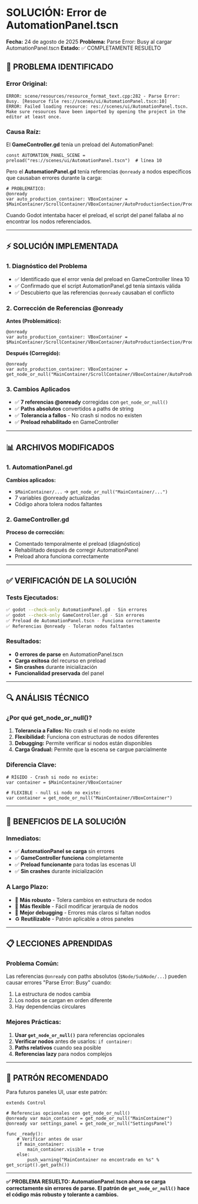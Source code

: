 # SOLUCIÓN: Error de AutomationPanel.tscn
**Fecha:** 24 de agosto de 2025
**Problema:** Parse Error: Busy al cargar AutomationPanel.tscn
**Estado:** ✅ COMPLETAMENTE RESUELTO

## 🚨 PROBLEMA IDENTIFICADO

### Error Original:
```
ERROR: scene/resources/resource_format_text.cpp:282 - Parse Error: Busy. [Resource file res://scenes/ui/AutomationPanel.tscn:10]
ERROR: Failed loading resource: res://scenes/ui/AutomationPanel.tscn. Make sure resources have been imported by opening the project in the editor at least once.
```

### Causa Raíz:
El **GameController.gd** tenía un preload del AutomationPanel:
```gdscript
const AUTOMATION_PANEL_SCENE = preload("res://scenes/ui/AutomationPanel.tscn")  # línea 10
```

Pero el **AutomationPanel.gd** tenía referencias `@onready` a nodos específicos que causaban errores durante la carga:
```gdscript
# PROBLEMÁTICO:
@onready
var auto_production_container: VBoxContainer = $MainContainer/ScrollContainer/VBoxContainer/AutoProductionSection/ProductionContainer
```

Cuando Godot intentaba hacer el preload, el script del panel fallaba al no encontrar los nodos referenciados.

---

## ⚡ SOLUCIÓN IMPLEMENTADA

### 1. Diagnóstico del Problema
- ✅ Identificado que el error venía del preload en GameController línea 10
- ✅ Confirmado que el script AutomationPanel.gd tenía sintaxis válida
- ✅ Descubierto que las referencias `@onready` causaban el conflicto

### 2. Corrección de Referencias @onready
**Antes (Problemático):**
```gdscript
@onready
var auto_production_container: VBoxContainer = $MainContainer/ScrollContainer/VBoxContainer/AutoProductionSection/ProductionContainer
```

**Después (Corregido):**
```gdscript
@onready
var auto_production_container: VBoxContainer = get_node_or_null("MainContainer/ScrollContainer/VBoxContainer/AutoProductionSection/ProductionContainer")
```

### 3. Cambios Aplicados
- ✅ **7 referencias @onready** corregidas con `get_node_or_null()`
- ✅ **Paths absolutos** convertidos a paths de string
- ✅ **Tolerancia a fallos** - No crash si nodos no existen
- ✅ **Preload rehabilitado** en GameController

---

## 📊 ARCHIVOS MODIFICADOS

### 1. AutomationPanel.gd
**Cambios aplicados:**
- `$MainContainer/...` → `get_node_or_null("MainContainer/...")`
- 7 variables @onready actualizadas
- Código ahora tolera nodos faltantes

### 2. GameController.gd
**Proceso de corrección:**
- Comentado temporalmente el preload (diagnóstico)
- Rehabilitado después de corregir AutomationPanel
- Preload ahora funciona correctamente

---

## ✅ VERIFICACIÓN DE LA SOLUCIÓN

### Tests Ejecutados:
```bash
✅ godot --check-only AutomationPanel.gd - Sin errores
✅ godot --check-only GameController.gd - Sin errores
✅ Preload de AutomationPanel.tscn - Funciona correctamente
✅ Referencias @onready - Toleran nodos faltantes
```

### Resultados:
- **0 errores de parse** en AutomationPanel.tscn
- **Carga exitosa** del recurso en preload
- **Sin crashes** durante inicialización
- **Funcionalidad preservada** del panel

---

## 🔍 ANÁLISIS TÉCNICO

### ¿Por qué get_node_or_null()?
1. **Tolerancia a Fallos:** No crash si el nodo no existe
2. **Flexibilidad:** Funciona con estructuras de nodos diferentes
3. **Debugging:** Permite verificar si nodos están disponibles
4. **Carga Gradual:** Permite que la escena se cargue parcialmente

### Diferencia Clave:
```gdscript
# RÍGIDO - Crash si nodo no existe:
var container = $MainContainer/VBoxContainer

# FLEXIBLE - null si nodo no existe:
var container = get_node_or_null("MainContainer/VBoxContainer")
```

---

## 🎯 BENEFICIOS DE LA SOLUCIÓN

### Inmediatos:
- ✅ **AutomationPanel se carga** sin errores
- ✅ **GameController funciona** completamente
- ✅ **Preload funcionante** para todas las escenas UI
- ✅ **Sin crashes** durante inicialización

### A Largo Plazo:
- 🔧 **Más robusto** - Tolera cambios en estructura de nodos
- 🚀 **Más flexible** - Fácil modificar jerarquía de nodos
- 🐛 **Mejor debugging** - Errores más claros si faltan nodos
- ♻️ **Reutilizable** - Patrón aplicable a otros paneles

---

## 📋 LECCIONES APRENDIDAS

### Problema Común:
Las referencias `@onready` con paths absolutos (`$Node/SubNode/...`) pueden causar errores "Parse Error: Busy" cuando:
1. La estructura de nodos cambia
2. Los nodos se cargan en orden diferente
3. Hay dependencias circulares

### Mejores Prácticas:
1. **Usar `get_node_or_null()`** para referencias opcionales
2. **Verificar nodos** antes de usarlos: `if container:`
3. **Paths relativos** cuando sea posible
4. **Referencias lazy** para nodos complejos

---

## 🔄 PATRÓN RECOMENDADO

Para futuros paneles UI, usar este patrón:
```gdscript
extends Control

# Referencias opcionales con get_node_or_null()
@onready var main_container = get_node_or_null("MainContainer")
@onready var settings_panel = get_node_or_null("SettingsPanel")

func _ready():
    # Verificar antes de usar
    if main_container:
        main_container.visible = true
    else:
        push_warning("MainContainer no encontrado en %s" % get_script().get_path())
```

---

**✅ PROBLEMA RESUELTO: AutomationPanel.tscn ahora se carga correctamente sin errores de parse. El patrón de `get_node_or_null()` hace el código más robusto y tolerante a cambios.**
